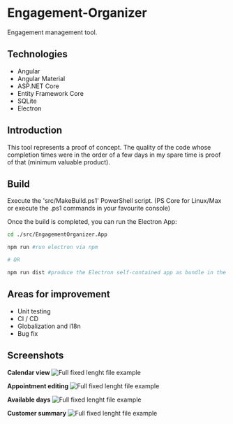 # Engagement-Organizer
Engagement management tool. 

 ## Technologies

- Angular
- Angular Material
- ASP.NET Core
- Entity Framework Core
- SQLite
- Electron


## Introduction

This tool represents a proof of concept. The quality of the code whose completion times were in the order of a few days in my spare time is proof of that (minimum valuable product).

## Build

Execute the 'src/MakeBuild.ps1' PowerShell script. (PS Core for Linux/Max or execute the .ps1 commands in your favourite console)

Once the build is completed, you can run the Electron App:

```bash
cd ./src/EngagementOrganizer.App

npm run #run electron via npm

# OR

npm run dist #produce the Electron self-contained app as bundle in the folder ./src/dist
```

## Areas for improvement

- Unit testing
- CI / CD
- Globalization and i18n
- Bug fix


## Screenshots

**Calendar view**
![Full fixed lenght file example](https://raw.github.com/liguori/Engagement-Organizer/master/docs/CalendarView.png)

**Appointment editing**
![Full fixed lenght file example](https://raw.github.com/liguori/Engagement-Organizer/master/docs/AppointmentEditing.png)

**Available days**
![Full fixed lenght file example](https://raw.github.com/liguori/Engagement-Organizer/master/docs/AvailableDays.png)

**Customer summary**
![Full fixed lenght file example](https://raw.github.com/liguori/Engagement-Organizer/master/docs/CustomerSummary.png)
